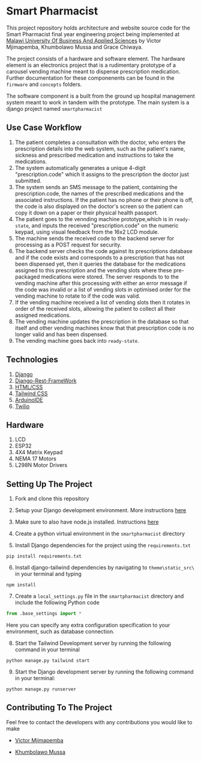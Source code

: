 # Smart Pharmacist

This project repository holds architecture and website source code for the Smart Pharmacist final year engineering project being implemented at [Malawi University Of Business And Applied Sciences](https://www.mubas.ac.mw/) by Victor Mjimapemba, Khumbolawo Mussa and Grace Chiwaya.

The project consists of a hardware and software element. The hardware element is an electronics project that is a rudimentary prototype of a carousel vending machine meant to dispense prescription medication. Further documentation for these componenents can be found in the `firmware` and `concepts` folders.

The software component is a built from the ground up hospital management system meant to work in tandem with the prototype. The main system is a django project named `smartpharmacist`

## Use Case Workflow
1. The patient completes a consultation with the doctor, who enters the prescription details into the web system, such as the patient's name, sickness and prescribed medication and instructions to take the medications.
2. The system automatically generates a unique 4-digit "prescription.code" which it assigns to the prescription the doctor just submitted.
3. The system sends an SMS message to the patient, containing the prescription.code, the names of the prescribed medications and the associated instructions. If the patient has no phone or their phone is off, the code is also displayed on the doctor's screen so the patient can copy it down on a paper or their physical health passport. 
4. The patient goes to the vennding machine prototype,which is in `ready-state`, and inputs the received "prescription.code" on the numeric keypad, using visual feedback from the 16x2 LCD module.
5. The machine sends the received code to the backend server for processing as a POST request for security.
6. The backend server checks the code against its prescriptions database and if the code exists and corresponds to a prescription that has not been dispensed yet, then it queries the database for the medications assigned to this prescription and the vending slots where these pre-packaged medications were stored. The server responds to to the vending machine after this processing with either an error message if the code was invalid or a list of vending slots in optimised order for the vending machine to rotate to if the code was valid.
7. If the vending machine received a list of vending slots then it rotates in order of the received slots, allowing the patient to collect all their assigned medications.
8. The vending machine updates the prescription in the database so that itself and other vending machines know that that prescription code is no longer valid and has been dispensed.
9. The vending machine goes back into `ready-state`.

## Technologies 

1. [Django](https://docs.djangoproject.com/en/5.1/)
2. [Django-Rest-FrameWork](https://www.django-rest-framework.org/)
3. [HTML/CSS](https://developer.mozilla.org/en-US/docs/Learn/HTML/Introduction_to_HTML/Getting_started)
4. [Tailwind CSS](https://tailwindcss.com/)
5. [ArduinoIDE](https://www.arduino.cc/en/Guide)
6. [Twilio](https://www.twilio.com/en-us)

## Hardware 

1. LCD
2. ESP32
3. 4X4 Matrix Keypad
4. NEMA 17 Motors
5. L298N Motor Drivers

## Setting Up The Project

1. Fork and clone this repository

2. Setup your Django development environment. More instructions [here](https://www.djangoproject.com/start/)

3. Make sure to also have node.js installed. Instructions [here](https://nodejs.org/)

4. Create a python virtual environment in the `smartpharmacist` directory

5. Install Django dependencies for the project using the `requirements.txt`

```shell
pip install requirements.txt
```
6. Install django-tailwind dependencies by navigating to `theme\static_src\` in your terminal and typing 

```shell
npm install
```
7. Create a `local_settings.py` file in the `smartpharmacist` directory and include the following Python code

```python
from .base_settings import *
```
Here you can specify any extra configuration specification to your environment, such as database connection.

8. Start the Tailwind Development server by running the following command in your terminal

```shell
python manage.py tailwind start
```

9. Start the Django development server by running the following command in your terminal:

```shell
python manage.py runserver
```

## Contributing To The Project

Feel free to contact the developers with any contributions you would like to make

- [Victor Mjimapemba](https://github.com/Victor-M16/)

- [Khumbolawo Mussa](https://github.com/Khumbolawo/)
